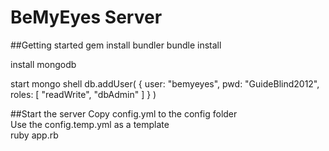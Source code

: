 BeMyEyes Server
============
##Getting started
gem install bundler
bundle install

install mongodb

start mongo shell
db.addUser( { user: "bemyeyes",
              pwd: "GuideBlind2012",
              roles: [ "readWrite", "dbAdmin" ]
            } )

##Start the server
Copy config.yml to the config folder    
Use the config.temp.yml as a template    
ruby app.rb